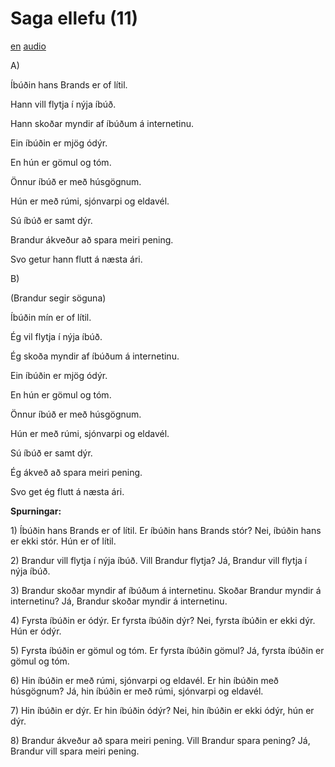 # Saga ellefu (11)

[en](../en/story_11.md)
[audio](../audio/story_11.mp3)

A\)

Íbúðin hans Brands er of lítil.

Hann vill flytja í nýja íbúð.

Hann skoðar myndir af íbúðum á internetinu.

Ein íbúðin er mjög ódýr.

En hún er gömul og tóm.

Önnur íbúð er með húsgögnum.

Hún er með rúmi, sjónvarpi og eldavél.

Sú íbúð er samt dýr.

Brandur ákveður að spara meiri pening.

Svo getur hann flutt á næsta ári.

B\)

(Brandur segir söguna)

Íbúðin mín er of lítil.

Ég vil flytja í nýja íbúð.

Ég skoða myndir af íbúðum á internetinu.

Ein íbúðin er mjög ódýr.

En hún er gömul og tóm.

Önnur íbúð er með húsgögnum.

Hún er með rúmi, sjónvarpi og eldavél.

Sú íbúð er samt dýr.

Ég ákveð að spara meiri pening.

Svo get ég flutt á næsta ári.

**Spurningar:**

1\) Íbúðin hans Brands er of lítil. Er íbúðin hans Brands stór? Nei,
íbúðin hans er ekki stór. Hún er of lítil.

2\) Brandur vill flytja í nýja íbúð. Vill Brandur flytja? Já, Brandur
vill flytja í nýja íbúð.

3\) Brandur skoðar myndir af íbúðum á internetinu. Skoðar Brandur myndir
á internetinu? Já, Brandur skoðar myndir á internetinu.

4\) Fyrsta íbúðin er ódýr. Er fyrsta íbúðin dýr? Nei, fyrsta íbúðin er
ekki dýr. Hún er ódýr.

5\) Fyrsta íbúðin er gömul og tóm. Er fyrsta íbúðin gömul? Já, fyrsta
íbúðin er gömul og tóm.

6\) Hin íbúðin er með rúmi, sjónvarpi og eldavél. Er hin íbúðin með
húsgögnum? Já, hin íbúðin er með rúmi, sjónvarpi og eldavél.

7\) Hin íbúðin er dýr. Er hin íbúðin ódýr? Nei, hin íbúðin er ekki ódýr,
hún er dýr.

8\) Brandur ákveður að spara meiri pening. Vill Brandur spara pening?
Já, Brandur vill spara meiri pening.
